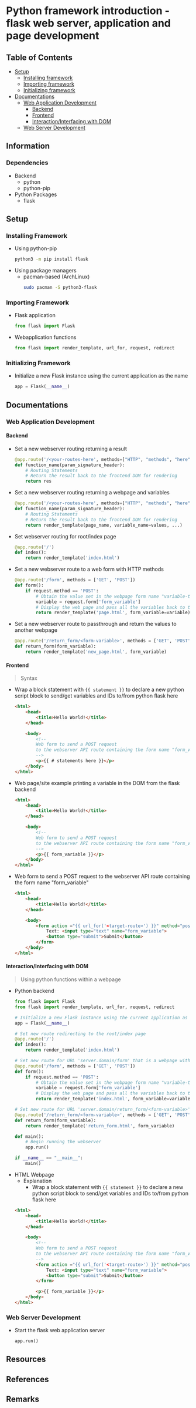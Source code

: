 # Python framework introduction - flask web server, application and page development

## Table of Contents
- [Setup](#setup)
    + [Installing framework](#installing-framework)
    + [Importing framework](#importing-framework)
    + [Initializing framework](#initializing-framework)
- [Documentations](#documentations)
    - [Web Application Development](#web-application-development)
        - [Backend](#backend)
        - [Frontend](#frontend)
        - [Interaction/Interfacing with DOM](#interaction-interfacing-with-dom)
    - [Web Server Development](#web-server-development)

## Information
### Dependencies
- Backend
    + python
    + python-pip
- Python Packages
    + flask

## Setup

### Installing Framework
- Using python-pip
    ```bash
    python3 -m pip install flask
    ```
- Using package managers
    - pacman-based (ArchLinux)
        ```bash
        sudo pacman -S python3-flask
        ```

### Importing Framework
- Flask application
    ```python
    from flask import Flask
    ```
- Webapplication functions
    ```python
    from flask import render_template, url_for, request, redirect
    ```

### Initializing Framework
- Initialize a new Flask instance using the current application as the name
    ```python
    app = Flask(__name__)
    ```

## Documentations

### Web Application Development

#### Backend
- Set a new webserver routing returning a result
    ```python
    @app.route('/<your-routes-here', methods=["HTTP", "methods", "here"])
    def function_name(param_signature_header):
        # Routing Statements
        # Return the result back to the frontend DOM for rendering
        return res
    ```
- Set a new webserver routing returning a webpage and variables
    ```python
    @app.route('/<your-routes-here', methods=["HTTP", "methods", "here"])
    def function_name(param_signature_header):
        # Routing Statements
        # Return the result back to the frontend DOM for rendering
        return render_template(page_name, variable_name=values, ...)
    ```
- Set webserver routing for root/index page
    ```python
    @app.route('/')
    def index():
        return render_template('index.html')
    ```
- Set a new webserver route to a web form with HTTP methods
    ```python
    @app.route('/form', methods = ['GET', 'POST'])
    def form():
        if request.method == 'POST':
            # Obtain the value set in the webpage form name "variable-to-get-and-print-here"
            variable = request.form['form_variable']
            # Display the web page and pass all the variables back to the web page as key-value mappings (key = variable name, value = variable value)
            return render_template('page.html', form_variable=variable)
    ```
- Set a new webserver route to passthrough and return the values to another webpage
    ```python
    @app.route('/return_form/<form-variable>', methods = ['GET', 'POST'])
    def return_form(form_variable):
        return render_template('new_page.html', form_variable)
    ```

#### Frontend

> Syntax

- Wrap a block statement with `{{ statement }}` to declare a new python script block to send/get variables and IDs to/from python flask here
    ```html
    <html>
        <head>
            <title>Hello World!</title>
        </head>

        <body>
            <!-- 
            Web form to send a POST request 
            to the webserver API route containing the form name "form_variable" 
            -->
            <p>{{ # statements here }}</p>
        </body>
    </html>
    ```

- Web page/site example printing a variable in the DOM from the flask backend
    ```html
    <html>
        <head>
            <title>Hello World!</title>
        </head>

        <body>
            <!-- 
            Web form to send a POST request 
            to the webserver API route containing the form name "form_variable" 
            -->
            <p>{{ form_variable }}</p>
        </body>
    </html>
    ```

- Web form to send a POST request to the webserver API route containing the form name "form_variable"
    ```html
    <html>
        <head>
            <title>Hello World!</title>
        </head>

        <body>
            <form action ="{{ url_for('<target-route>') }}" method="post">
                Text: <input type="text" name="form_variable">
                <button type="submit">Submit</button>
            </form>
        </body>
    </html>
    ```

#### Interaction/Interfacing with DOM

> Using python functions within a webpage

- Python backend
    ```python
    from flask import Flask
    from flask import render_template, url_for, request, redirect

    # Initialize a new Flask instance using the current application as the name
    app = Flask(__name__)

    # Set new route redirecting to the root/index page
    @app.route('/')
    def index():
        return render_template('index.html')

    # Set new route for URL 'server.domain/form' that is a webpage with a form that sent a HTTP POST request containing the form's name and action
    @app.route('/form', methods = ['GET', 'POST'])
    def form():
        if request.method == 'POST':
            # Obtain the value set in the webpage form name "variable-to-get-and-print-here"
            variable = request.form['form_variable']
            # Display the web page and pass all the variables back to the web page as key-value mappings (key = variable name, value = variable value)
            return render_template('index.html', form_variable=variable)

    # Set new route for URL 'server.domain/return_form/<form-variable>' which will take the provided form variable and redirect the connection to the new page with the variable
    @app.route('/return_form/<form-variable>', methods = ['GET', 'POST'])
    def return_form(form_variable):
        return render_template('return_form.html', form_variable)

    def main():
        # Begin running the webserver
        app.run()

    if __name__ == "__main__":
        main()
    ```
- HTML Webpage
    - Explanation
        + Wrap a block statement with `{{ statement }}` to declare a new python script block to send/get variables and IDs to/from python flask here
    ```html
    <html>
        <head>
            <title>Hello World!</title>
        </head>

        <body>
            <!-- 
            Web form to send a POST request 
            to the webserver API route containing the form name "form_variable" 
            -->
            <form action ="{{ url_for('<target-route>') }}" method="post">
                Text: <input type="text" name="form_variable">
                <button type="submit">Submit</button>
            </form>

            <p>{{ form_variable }}</p>
        </body>
    </html>
    ```

### Web Server Development
- Start the flask web application server
    ```python
    app.run()
    ```

## Resources

## References

## Remarks




